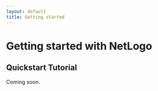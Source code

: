 ```yaml
---
layout: default
title: Getting started
---
```


# Getting started with **NetLogo**

## Quickstart Tutorial

Coming soon.
